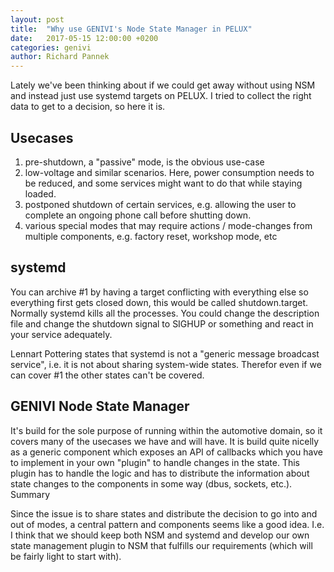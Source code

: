 ```yaml
---
layout: post
title:  "Why use GENIVI's Node State Manager in PELUX"
date:   2017-05-15 12:00:00 +0200
categories: genivi
author: Richard Pannek
---
```


Lately we've been thinking about if we could get away without using NSM and instead just use systemd targets on PELUX. I tried to collect the right data to get to a decision, so here it is.

## Usecases

1. pre-shutdown, a "passive" mode, is the obvious use-case
2. low-voltage and similar scenarios. Here, power consumption needs to be reduced, and some services might want to do that while staying loaded.
3. postponed shutdown of certain services, e.g. allowing the user to complete an ongoing phone call before shutting down.
4. various special modes that may require actions / mode-changes from multiple components, e.g. factory reset, workshop mode, etc

## systemd

You can archive #1 by having a target conflicting with everything else so everything first gets closed down, this would be called shutdown.target. Normally systemd kills all the processes. You could  change the description file and change the shutdown signal to SIGHUP or something and react in your service adequately.

Lennart Pottering states that systemd is not a "generic message broadcast service", i.e. it is not about sharing system-wide states. Therefor even if we can cover #1 the other states can't be covered.

## GENIVI Node State Manager

It's build for the sole purpose of running within the automotive domain, so it covers many of the usecases we have and will have. It is build quite nicelly as a generic component which exposes an API of callbacks which you have to implement in your own "plugin" to handle changes in the state. This plugin has to handle the logic and has to distribute the information about state changes to the components in some way (dbus, sockets, etc.).
Summary

Since the issue is to share states and distribute the decision to go into and out of modes, a central pattern and components seems like a good idea. I.e. I think that we should keep both NSM and systemd and develop our own state management plugin to NSM that fulfills our requirements (which will be fairly light to start with).
